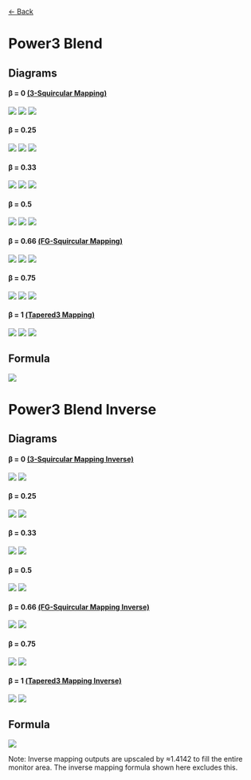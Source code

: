[<- Back](../mappings_index.md)

# Power3 Blend

## Diagrams
#### β = 0 [(3-Squircular Mapping)](./3_squircular_mapping.md)

![](./images/mappings/square_power3_blend_B0_circle_grid_thick_checkerboard.png)
![](./images/mappings/square_power3_blend_B0_square_grid_thick_checkerboard.png)
![](./images/mappings/square_power3_blend_B0_dot_grid_circle_rgb_gradient_circle.png)

#### β = 0.25

![](./images/mappings/square_power3_blend_B0.25_circle_grid_thick_checkerboard.png)
![](./images/mappings/square_power3_blend_B0.25_square_grid_thick_checkerboard.png)
![](./images/mappings/square_power3_blend_B0.25_dot_grid_circle_rgb_gradient_circle.png)

#### β = 0.33

![](./images/mappings/square_power3_blend_B0.33_circle_grid_thick_checkerboard.png)
![](./images/mappings/square_power3_blend_B0.33_square_grid_thick_checkerboard.png)
![](./images/mappings/square_power3_blend_B0.33_dot_grid_circle_rgb_gradient_circle.png)

#### β = 0.5

![](./images/mappings/square_power3_blend_B0.5_circle_grid_thick_checkerboard.png)
![](./images/mappings/square_power3_blend_B0.5_square_grid_thick_checkerboard.png)
![](./images/mappings/square_power3_blend_B0.5_dot_grid_circle_rgb_gradient_circle.png)

#### β = 0.66 [(FG-Squircular Mapping)](./fg_squircular_mapping.md)

![](./images/mappings/square_power3_blend_B0.66_circle_grid_thick_checkerboard.png)
![](./images/mappings/square_power3_blend_B0.66_square_grid_thick_checkerboard.png)
![](./images/mappings/square_power3_blend_B0.66_dot_grid_circle_rgb_gradient_circle.png)

#### β = 0.75

![](./images/mappings/square_power3_blend_B0.75_circle_grid_thick_checkerboard.png)
![](./images/mappings/square_power3_blend_B0.75_square_grid_thick_checkerboard.png)
![](./images/mappings/square_power3_blend_B0.75_dot_grid_circle_rgb_gradient_circle.png)

#### β = 1 [(Tapered3 Mapping)](./tapered3_mapping.md)

![](./images/mappings/square_power3_blend_B1_circle_grid_thick_checkerboard.png)
![](./images/mappings/square_power3_blend_B1_square_grid_thick_checkerboard.png)
![](./images/mappings/square_power3_blend_B1_dot_grid_circle_rgb_gradient_circle.png)

## Formula
![](./images/formulas/power3_blend_formula.png)




# Power3 Blend Inverse

## Diagrams
#### β = 0 [(3-Squircular Mapping Inverse)](./3_squircular_mapping.md)

![](./images/mappings/circle_power3_blend_B0_square_grid_circle_thick_checkerboard.png)
![](./images/mappings/circle_power3_blend_B0_dot_grid_square_rgb_gradient.png)

#### β = 0.25

![](./images/mappings/circle_power3_blend_B0.25_square_grid_circle_thick_checkerboard.png)
![](./images/mappings/circle_power3_blend_B0.25_dot_grid_square_rgb_gradient.png)

#### β = 0.33

![](./images/mappings/circle_power3_blend_B0.33_square_grid_circle_thick_checkerboard.png)
![](./images/mappings/circle_power3_blend_B0.33_dot_grid_square_rgb_gradient.png)

#### β = 0.5

![](./images/mappings/circle_power3_blend_B0.5_square_grid_circle_thick_checkerboard.png)
![](./images/mappings/circle_power3_blend_B0.5_dot_grid_square_rgb_gradient.png)

#### β = 0.66 [(FG-Squircular Mapping Inverse)](./fg_squircular_mapping.md)

![](./images/mappings/circle_power3_blend_B0.66_square_grid_circle_thick_checkerboard.png)
![](./images/mappings/circle_power3_blend_B0.66_dot_grid_square_rgb_gradient.png)

#### β = 0.75

![](./images/mappings/circle_power3_blend_B0.75_square_grid_circle_thick_checkerboard.png)
![](./images/mappings/circle_power3_blend_B0.75_dot_grid_square_rgb_gradient.png)

#### β = 1 [(Tapered3 Mapping Inverse)](./tapered3_mapping.md)

![](./images/mappings/circle_power3_blend_B1_square_grid_circle_thick_checkerboard.png)
![](./images/mappings/circle_power3_blend_B1_dot_grid_square_rgb_gradient.png)

## Formula
![](./images/formulas/power3_blend_inverse_formula.png)

Note: Inverse mapping outputs are upscaled by ≈1.4142 to fill the entire monitor area. The inverse mapping formula shown here excludes this.